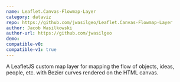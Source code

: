 ```yaml
---
name: Leaflet.Canvas-Flowmap-Layer
category: dataviz
repo: https://github.com/jwasilgeo/Leaflet.Canvas-Flowmap-Layer
author: Jacob Wasilkowski
author-url: https://github.com/jwasilgeo
demo: 
compatible-v0:
compatible-v1: true
---
```


A LeafletJS custom map layer for mapping the flow of objects, ideas, people, etc. with Bezier curves rendered on the HTML canvas.

